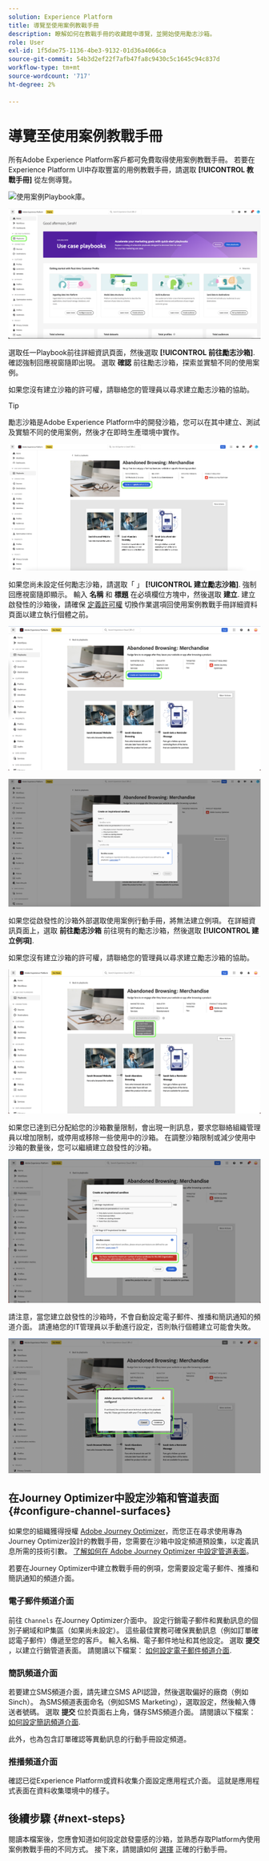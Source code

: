 ```yaml
---
solution: Experience Platform
title: 導覽至使用案例教戰手冊
description: 瞭解如何在教戰手冊的收藏館中導覽，並開始使用勵志沙箱。
role: User
exl-id: 1f5dae75-1136-4be3-9132-01d36a4066ca
source-git-commit: 54b3d2ef22f7afb47fa8c9430c5c1645c94c837d
workflow-type: tm+mt
source-wordcount: '717'
ht-degree: 2%

---
```


# 導覽至使用案例教戰手冊

所有Adobe Experience Platform客戶都可免費取得使用案例教戰手冊。 若要在Experience Platform UI中存取豐富的用例教戰手冊，請選取 **[!UICONTROL 教戰手冊]** 從左側導覽。

![使用案例Playbook庫。](/help/use-case-playbooks/assets/playbooks/discover/playbooks-gallery.png)

![直接存取左側導覽列中的使用案例教戰手冊。](/help/use-case-playbooks/assets/playbooks/discover/left-nav-playbooks.png)

選取任一Playbook前往詳細資訊頁面，然後選取 **[!UICONTROL 前往勵志沙箱]**. 確認強制回應視窗隨即出現。 選取 **確認** 前往勵志沙箱，探索並實驗不同的使用案例。

如果您沒有建立沙箱的許可權，請聯絡您的管理員以尋求建立勵志沙箱的協助。

>[!TIP]
>
>勵志沙箱是Adobe Experience Platform中的開發沙箱，您可以在其中建立、測試及實驗不同的使用案例，然後才在即時生產環境中實作。

![前往勵志沙箱。](/help/use-case-playbooks/assets/playbooks/discover/inspirational-sandbox.png)

如果您尚未設定任何勵志沙箱，請選取「 」 **[!UICONTROL 建立勵志沙箱]**. 強制回應視窗隨即顯示。 輸入 **名稱** 和 **標題** 在必填欄位方塊中，然後選取 **建立**. 建立啟發性的沙箱後，請確保 [定義許可權](/help/access-control/home.md) 切換作業選項回使用案例教戰手冊詳細資料頁面以建立執行個體之前。

![建立鼓舞人心的沙箱。](/help/use-case-playbooks/assets/playbooks/discover/create-inspirational-sandbox.png)

![輸入名稱和標題以建立勵志沙箱。](/help/use-case-playbooks/assets/playbooks/discover/create-inspirational-sandbox-modal.png)

如果您從啟發性的沙箱外部選取使用案例行動手冊，將無法建立例項。 在詳細資訊頁面上，選取 **前往勵志沙箱** 前往現有的勵志沙箱，然後選取 **[!UICONTROL 建立例項]**.

如果您沒有建立沙箱的許可權，請聯絡您的管理員以尋求建立勵志沙箱的協助。

![沒有建立沙箱的許可權。](/help/use-case-playbooks/assets/playbooks/discover/no-permissions-to-create-sandbox.png)

如果您已達到已分配給您的沙箱數量限制，會出現一則訊息，要求您聯絡組織管理員以增加限制，或停用或移除一些使用中的沙箱。 在調整沙箱限制或減少使用中沙箱的數量後，您可以繼續建立啟發性的沙箱。

![已達到沙箱限制。](/help/use-case-playbooks/assets/playbooks/discover/sandbox-limit-reached.png)

請注意，當您建立啟發性的沙箱時，不會自動設定電子郵件、推播和簡訊通知的頻道介面。 請連絡您的IT管理員以手動進行設定，否則執行個體建立可能會失敗。

![設定頻道預設集。](/help/use-case-playbooks/assets/playbooks/discover/configure-channel-presets.png)

## 在Journey Optimizer中設定沙箱和管道表面 {#configure-channel-surfaces}

如果您的組織獲得授權 [Adobe Journey Optimizer](https://experienceleague.adobe.com/docs/journey-optimizer/using/ajo-home.html?lang=zh-Hant)，而您正在尋求使用專為Journey Optimizer設計的教戰手冊，您需要在沙箱中設定頻道預設集，以定義訊息所需的技術引數。 [了解如何在 Adob&#x200B;&#x200B;e Journey Optimizer 中設定管道表面](https://experienceleague.adobe.com/docs/journey-optimizer/using/configuration/channel-surfaces.html?lang=zh-Hant)。

若要在Journey Optimizer中建立教戰手冊的例項，您需要設定電子郵件、推播和簡訊通知的頻道介面。

### 電子郵件頻道介面

前往 `Channels` 在Journey Optimizer介面中。 設定行銷電子郵件和異動訊息的個別子網域和IP集區（如果尚未設定）。 這些最佳實務可確保異動訊息（例如訂單確認電子郵件）傳遞至您的客戶。 輸入名稱、電子郵件地址和其他設定。 選取 **提交** ，以建立行銷管道表面。 請閱讀以下檔案： [如何設定電子郵件頻道介面](https://experienceleague.adobe.com/docs/journey-optimizer/using/email/configure-email/email-settings.html).

### 簡訊頻道介面

若要建立SMS頻道介面，請先建立SMS API認證，然後選取偏好的廠商（例如Sinch）。 為SMS頻道表面命名（例如SMS Marketing），選取設定，然後輸入傳送者號碼。 選取 **提交** 位於頁面右上角，儲存SMS頻道介面。 請閱讀以下檔案： [如何設定簡訊頻道介面](https://experienceleague.adobe.com/docs/journey-optimizer/using/sms/sms-configuration.html?lang=zh-Hant#message-preset-sms).

此外，也為包含訂單確認等異動訊息的行動手冊設定頻道。

### 推播頻道介面

確認已從Experience Platform或資料收集介面設定應用程式介面。 這就是應用程式表面在資料收集環境中的樣子。

## 後續步驟 {#next-steps}

閱讀本檔案後，您應會知道如何設定啟發靈感的沙箱，並熟悉存取Platform內使用案例教戰手冊的不同方式。 接下來，請閱讀如何 [選擇](/help/use-case-playbooks/playbooks/choose.md) 正確的行動手冊。
